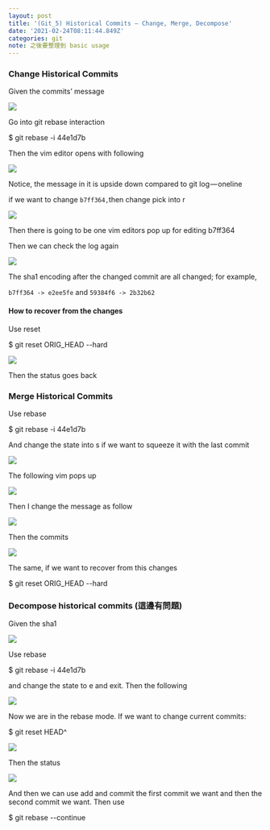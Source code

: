 ```yaml
---
layout: post
title: '(Git_5) Historical Commits — Change, Merge, Decompose'
date: '2021-02-24T08:11:44.849Z'
categories: git
note: 之後要整理到 basic usage
---
```


### Change Historical Commits

Given the commits’ message

![](/Users/chenyongzhe/coding/practice_not_for_github/javascript_practice/medium-to-markdown/medium-export/posts/md_1623056197395/img/1__YqxuL__M3708qP86rTYouWQ.png)

Go into git rebase interaction

$ git rebase -i 44e1d7b

Then the vim editor opens with following

![](/Users/chenyongzhe/coding/practice_not_for_github/javascript_practice/medium-to-markdown/medium-export/posts/md_1623056197395/img/1__GFCj5ebMaxWiKFQI3Reolw.png)

Notice, the message in it is upside down compared to git log — oneline

if we want to change `b7ff364,`then change pick into r

![](/Users/chenyongzhe/coding/practice_not_for_github/javascript_practice/medium-to-markdown/medium-export/posts/md_1623056197395/img/1__ywGXTGhKcMloGBlMFuuF7Q.png)

Then there is going to be one vim editors pop up for editing b7ff364

Then we can check the log again

![](/Users/chenyongzhe/coding/practice_not_for_github/javascript_practice/medium-to-markdown/medium-export/posts/md_1623056197395/img/1__VnM9UW71J4vKOthX1UoxjA.png)

The sha1 encoding after the changed commit are all changed; for example,

`b7ff364 -> e2ee5fe` and `59384f6 -> 2b32b62`

#### How to recover from the changes

Use reset

$ git reset ORIG\_HEAD --hard

![](/Users/chenyongzhe/coding/practice_not_for_github/javascript_practice/medium-to-markdown/medium-export/posts/md_1623056197395/img/1__me3KDv4xCavxsT1gilK5__w.png)

Then the status goes back

### Merge Historical Commits

Use rebase

$ git rebase -i 44e1d7b

And change the state into s if we want to squeeze it with the last commit

![](/Users/chenyongzhe/coding/practice_not_for_github/javascript_practice/medium-to-markdown/medium-export/posts/md_1623056197395/img/1__gDSo4NH7Q5C9rVB65kHbUA.png)

The following vim pops up

![](/Users/chenyongzhe/coding/practice_not_for_github/javascript_practice/medium-to-markdown/medium-export/posts/md_1623056197395/img/1__nHKxMiQoMFP0U__FLU1qnvA.png)

Then I change the message as follow

![](/Users/chenyongzhe/coding/practice_not_for_github/javascript_practice/medium-to-markdown/medium-export/posts/md_1623056197395/img/1__n__UY__jj8esq4D3NeKYa__Tw.png)

Then the commits

![](/Users/chenyongzhe/coding/practice_not_for_github/javascript_practice/medium-to-markdown/medium-export/posts/md_1623056197395/img/1__bfatvKKSxNawTVMqKsn3Cg.png)

The same, if we want to recover from this changes

$ git reset ORIG\_HEAD --hard

### Decompose historical commits (這邊有問題)

Given the sha1

![](/Users/chenyongzhe/coding/practice_not_for_github/javascript_practice/medium-to-markdown/medium-export/posts/md_1623056197395/img/1__e2pd6qEgZIxPFxcibVWlpQ.png)

Use rebase

$ git rebase -i 44e1d7b

and change the state to e and exit. Then the following

![](/Users/chenyongzhe/coding/practice_not_for_github/javascript_practice/medium-to-markdown/medium-export/posts/md_1623056197395/img/1__Ih3fn__fImy3n__QPD07vQXA.png)

Now we are in the rebase mode. If we want to change current commits:

$ git reset HEAD^

![](/Users/chenyongzhe/coding/practice_not_for_github/javascript_practice/medium-to-markdown/medium-export/posts/md_1623056197395/img/1__rq52XnRs3JRXPiIvRgWFbA.png)

Then the status

![](/Users/chenyongzhe/coding/practice_not_for_github/javascript_practice/medium-to-markdown/medium-export/posts/md_1623056197395/img/1__OACMlLO1jHTreSR5nX7PaA.png)

And then we can use add and commit the first commit we want and then the second commit we want. Then use

$ git rebase --continue